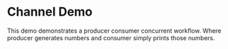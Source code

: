# Channel Demo
This demo demonstrates a producer consumer concurrent workflow. Where producer generates numbers and consumer simply prints those numbers.